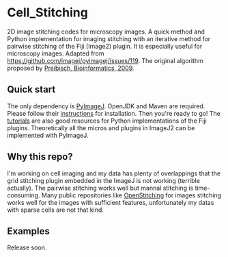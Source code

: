 # Cell_Stitching
2D image stitching codes for microscopy images. A quick method and Python implementation for imaging stitching with an iterative method for pairwise stitching of the Fiji (Image2) plugin.  It is especially useful for microscopy images. Adapted from https://github.com/imagej/pyimagej/issues/119. The original algorithm proposed by [Preibisch, Bioinformatics, 2009](https://pmc.ncbi.nlm.nih.gov/articles/PMC2682522/).
## Quick start
The only dependency is [PyImageJ](https://github.com/imagej/pyimagej). OpenJDK and Maven are required. Please follow their [instructions](https://github.com/imagej/pyimagej?tab=readme-ov-file#installation) for installation. Then you're ready to go! The [tutorials](https://py.imagej.net/en/latest/) are also good resources for Python implementations of the Fiji plugins. Theoretically all the micros and plugins in ImageJ2 can be implemented with PyImageJ.
## Why this repo?
I'm working on cell imaging and my data has plenty of overlappings that the grid stitching plugin embedded in the ImageJ is not working (terrible actually). The pairwise stitching works well but mannal stitching is time-consuming. Many public repositories like [OpenStitching](https://github.com/OpenStitching/stitching) for images stitching works well for the images with sufficient features, unfortunately my datas with sparse cells are not that kind.
## Examples
Release soon.
